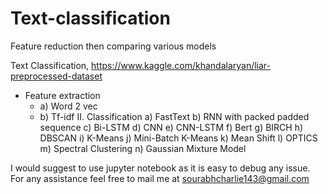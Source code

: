 # Text-classification
Feature reduction then comparing various models

Text Classification, https://www.kaggle.com/khandalaryan/liar-preprocessed-dataset
  * Feature extraction
    * a) Word 2 vec
    * b) Tf-idf
 II. Classification
   a) FastText
   b) RNN with packed padded sequence
   c) Bi-LSTM
   d) CNN
   e) CNN-LSTM
   f) Bert
   g) BIRCH
   h) DBSCAN
  i) K-Means
  j) Mini-Batch K-Means
  k) Mean Shift
  l) OPTICS
  m) Spectral Clustering
  n) Gaussian Mixture Model


I would suggest to use jupyter notebook as it is easy to debug any issue. For any assistance feel free to mail me at sourabhcharlie143@gmail.com
